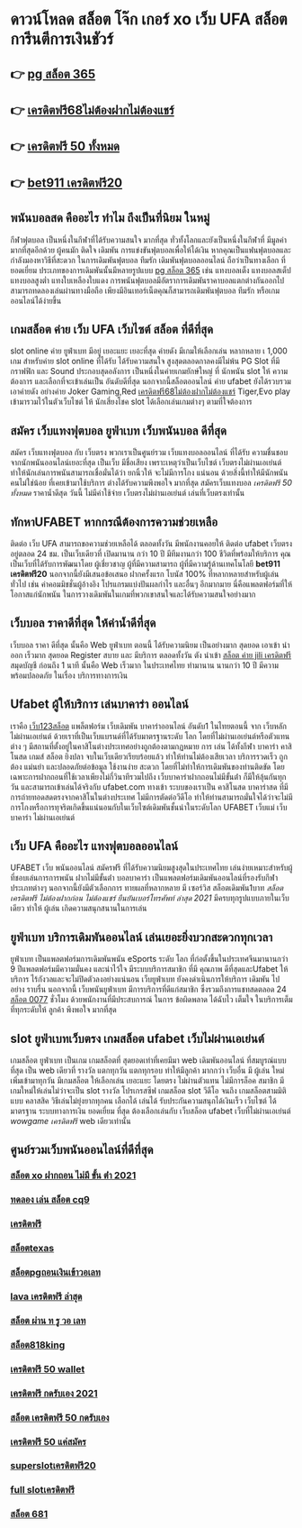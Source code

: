 # ดาวน์โหลด สล็อต โจ๊ก เกอร์ xo เว็บ UFA สล็อต  การีนตีการเงินชัวร์

## 👉 [pg สล็อต 365](https://mabet.net/20-free-100/)
## 👉 [เครดิตฟรี68ไม่ต้องฝากไม่ต้องแชร์](https://mabet.net/register/)
## 👉 [เครดิตฟรี 50 ทั้งหมด](https://member.mabet.net/?action=login)
## 👉 [bet911 เครดิตฟรี20](https://mabet.net/credit-free-50/)

##  พนันบอลสด  คืออะไร   ทำไม ถึงเป็นที่นิยม ในหมู่ 

 กีฬาฟุตบอล  เป็นหนึ่งในกีฬาที่ได้รับความสนใจ  มากที่สุด  ทั่วทั้งโลกและยังเป็นหนึ่งในกีฬาที่ มีมูลค่ามากที่สุดอีกด้วย ผู้คนมัก ติดใจ  เดิมพัน  การแข่งขันฟุตบอลเพื่อให้ได้เงิน หากคุณเป็นแฟนฟุตบอลและกำลังมองหาวิธีที่สะดวก ในการเดิมพันฟุตบอล  ทีมรัก  เดิมพันฟุตบอลออนไลน์ ถือว่าเป็นทางเลือก ที่ยอดเยี่ยม ประเภทของการเดิมพันนั้นมีหลายรูปแบบ [pg สล็อต 365](https://mabet.net/register/) เช่น แทงบอลเต็ง แทงบอลสเต็ป แทงบอลสูงต่ำ แทงใบเหลืองใบแดง การพนันฟุตบอลมีอัตราการเดิมพันราคาบอลแตกต่างกันออกไป สามารถทดลองเล่นผ่านทางมือถือ เพียงมีอินเทอร์เน็ตคุณก็สามารถเดิมพันฟุตบอล  ทีมรัก หรือเกมออนไลน์ได้ง่ายขึ้น


##   เกมสล็อต ค่าย  เว็บ UFA เว็บไซต์  สล็อต ที่ดีที่สุด 

 slot online  ค่าย ยูฟ่าเบท  มีอยู่ เยอะแยะ เยอะที่สุด ค่ายดัง มีเกมให้เลือกเล่น หลากหลาย เ 1,000 เกม สำหรับค่าย slot online ที่ได้รับ  ได้รับความสนใจ สูงสุดตลอดกาลคงมีไม่พ้น PG Slot ที่มีกราฟฟิก และ Sound ประกอบสุดอลังการ เป็นหนึ่งในค่ายเกมยักษ์ใหญ่ ที่ นักพนัน   slot ให้ ความต้องการ  และเลือกที่จะเข้าเล่นเป็น อันดับดีที่สุด นอกจากนี้สล็อตออนไลน์ ค่าย ufabet ยังได้รวบรวมเอาค่ายดัง อย่างค่าย Joker Gaming,Red [เครดิตฟรี68ไม่ต้องฝากไม่ต้องแชร์](https://member.mabet.net/?action=login) Tiger,Evo play เข้ามารวมไว้ในตัวเว็บไซต์  ให้ นักเสี่ยงโชค slot  ได้เลือกเล่นเกมต่างๆ ตามที่ใจต้องการ  

## สมัคร เว็บแทงฟุตบอล  ยูฟ่าเบท เว็บพนันบอล ดีที่สุด

สมัคร เว็บแทงฟุตบอล  กับ เว็บตรง พวกเราเป็นศูนย์รวม เว็บแทงบอลออนไลน์ ที่ได้รับ ความชื่นชอบ จากนักพนันออนไลน์เยอะที่สุด เป็นเว็บ มีชื่อเสียง เพราะเหตุว่าเป็นเว็บไซต์ เว็บตรงไม่ผ่านเอเย่นต์ ทำให้นักเล่นการพนันสามารถเชื่อมั่นได้ว่า ยกนิ้วให้ จะไม่มีการโกง แน่นอน ด้วยสิ่งนี้ทำให้มีนักพนันคนไม่ใช่น้อย ที่เคยเข้ามาใช้บริการ ต่างได้รับความพึงพอใจ มากที่สุด สมัครเว็บแทงบอล *เครดิตฟรี 50 ทั้งหมด*  ราคาน้ำดีสุด วันนี้ ไม่มีค่าใช้จ่าย เว็บตรงไม่ผ่านเอเย่นต์ เล่นที่เว็บตรงเท่านั้น


##  ทักหาUFABET หากกรณีต้องการความช่วยเหลือ

ติดต่อ เว็บ UFA สามารถขอความช่วยเหลือได้  ตลอดทั้งวัน มีพนักงานคอยให้ ติดต่อ ufabet เว็บตรง อยู่ตลอด 24 ชม. เป็นเว็บเดียวที่ เปิดมานาน กว่า 10 ปี มีทีมงานกว่า 100 ชีวิตที่พร้อมให้บริการ คุณ เป็นเว็บที่ได้รับการพัฒนาโดย ผู้เชี่ยวชาญ ผู้ที่มีความสามารถ ผู้ที่มีความรู้ด้านเทคโนโลยี **bet911 เครดิตฟรี20** นอกจากนี้ยังมีเสนอข้อเสนอ  ฝากครั้งแรก โบนัส 100%  ที่หลากหลายสำหรับผู้เล่นทั่วไป เช่น ค่าคอมมิชชั่นผู้อ้างอิง โปรแกรมแบ่งปันผลกำไร และอื่นๆ อีกมากมาย นี่คือแพลตฟอร์มที่ให้โอกาสแก่นักพนัน ในการวางเดิมพันในเกมที่พวกเขาสนใจและได้รับความสนใจอย่างมาก

## เว็บบอล ราคาดีที่สุด ให้ค่าน้ำดีที่สุด

เว็บบอล  ราคา  ดีที่สุด   นั้นคือ Web ยูฟ่าเบท   ตอนนี้ ได้รับความนิยม   เป็นอย่างมาก  สุดยอด   เอาเข้า  นำออก  เร็วมาก   สุดยอด  Register   สบาย และ มีบริการ   ตลอดทั้งวัน   ตัง   นำเข้า  [สล็อต ค่าย jili เครดิตฟรี](https://mabet.net/) สมุดบัญชี   ก่อนถึง 1 นาที   นั้นคือ Web   เร็วมาก ในประเทศไทย  ทำมานาน   นานกว่า 10 ปี  มีความพร้อมปลอดภัย ในเรื่อง  บริการทางการเงิน

## Ufabet  ผู้ให้บริการ เล่นบาคาร่า ออนไลน์

เราคือ [เว็บ123สล็อต](https://mabet.net/register/) แพล็ตฟอร์ม เว็บเดิมพัน บาคาร่าออนไลน์ อันดับ1 ในไทยตอนนี้ จาก เว็บหลัก ไม่ผ่านเอเย่นต์ ด้วยเราที่เป็นเว็บแบรนด์ที่ได้รับมาตรฐานระดับ โลก โดยที่ไม่ผ่านเอเย่นต์หรือตัวแทนต่าง ๆ มีสถานที่ตั้งอยู่ในคาสิโนต่างประเทศอย่างถูกต้องตามกฏหมาย การ  เล่น  ได้ทั้งกีฬา บาคาร่า คาสิโนสด เกมส์ สล็อต ยิงปลา จบในเว็บเดียวเรียบร้อยแล้ว ทำให้ท่านไม่ต้องเสียเวลา บริการรวดเร็ว ถูกต้อง แม่นยำ และปลอดภัยต่อข้อมูล ใช้งานง่าย สะดวก โดยที่ไม่ทำให้การเดิมพันของท่านติดขัด โดยเฉพาะการฝากถอนที่ใช้เวลาเพียงไม่กี่วินาทีรวมไปถึง เว็บบาคาร่าฝากถอนไม่มีขั้นต่ํา ก็มีให้ลุ้นกันทุกวัน และสามารถเข้าเล่นได้จริงกับ  ufabet.com ทางเข้า  ระบบของเราเป็น คาสิโนสด บาคาร่าสด ที่มีการถ่ายทอดสดตรงจากคาสิโนในต่างประเทศ ไม่มีการตัดต่อวีดีโอ ทำให้ท่านสามารถมั่นใจได้ว่าจะไม่มีการโกงหรือการทุจริตเกิดขึ้นแน่นอนกับในเว็บไซต์เดิมพันชั้นนำในระดับโลก UFABET เว็บแม่ เว็บบาคาร่า ไม่ผ่านเอเย่นต์


## เว็บ UFA คืออะไร  แทงฟุตบอลออนไลน์


UFABET  เว็บ   พนันออนไลน์ สมัครฟรี  ที่ได้รับความนิยมสูงสุดในประเทศไทย เล่นง่ายเหมาะสำหรับผู้ที่ชอบเล่นการการพนัน  ฝากไม่มีขั้นต่ํา บอลบาคาร่า  เป็นแพลตฟอร์มเดิมพันออนไลน์ที่รองรับกีฬาประเภทต่างๆ นอกจากนี้ยังมีตัวเลือกการ ทายผลที่หลากหลาย มี เซอร์วิส   สล็อตเดิมพัน1บาท *สล็อต เครดิตฟรี ไม่ต้องฝากก่อน ไม่ต้องแชร์ ยืนยันเบอร์โทรศัพท์ ล่าสุด 2021* มีครบทุกรูปแบบภายในเว็บเดียว ทำให้  ผู้เล่น เกิดความสนุกสนานในการเล่น


## ยูฟ่าเบท บริการเดิมพันออนไลน์  เล่นเยอะยิ่งบวกสะดวกทุกเวลา

 ยูฟ่าเบท เป็นแพลตฟอร์มการเดิมพันพนัน eSports ระดับ โลก ที่ก่อตั้งขึ้นในประเทศจีนมานานกว่า 9 ปีแพลตฟอร์มมีความมั่นคง และน่าไว้ใจ  มีระบบบริการสมาชิก ที่มี คุณภาพ  ดีที่สุดและUfabet ให้บริการ ไร้กังวลและจะไม่ปิดตัวลงอย่างแน่นอน เว็บยูฟ่าเบท ยังคงดำเนินการให้บริการ เดิมพัน ไปอย่าง ราบรื่น นอกจากนี้ เว็บพนันยูฟ่าเบท  มีการบริการที่ดีแก่สมาชิก ซึ่งรวมถึงการแชทสดตลอด 24 [สล็อต 0077](https://mabet.net/) ชั่วโมง ด้วยพนักงานที่มีประสบการณ์ ในการ ข้อผิดพลาด ได้ฉับไว เต็มใจ ในบริการเต็มที่ทุกระดับให้ ลูกค้า พึงพอใจ มากที่สุด 

##  slot   ยูฟ่าเบทเว็บตรง  เกมสล็อต ufabet เว็บไม่ผ่านเอเย่นต์

 เกมสล็อต  ยูฟ่าเบท  เป็นเกม เกมสล็อตที่ สุดยอดเท่าที่เคยมีมา  web  เดิมพันออนไลน์  ที่สมบูรณ์แบบที่สุด เป็น web เดียวที่ รางวัล แตกทุกวัน แตกทุกรอบ ทำให้มีลูกค้า มากกว่า เว็บอื่น มี ผู้เล่น ใหม่เพิ่มเข้ามาทุกวัน มีเกมสล็อต ให้เลือกเล่น เยอะแยะ โดยตรง  ไม่ผ่านตัวแทน ไม่มีการล็อค  สมาชิก มีเกมใหม่ให้เล่นไม่ว่าจะเป็น  slot  รางวัล  โปรเกรสซีฟ เกมสล็อต  slot วีดีโอ จนถึง เกมสล็อตสามมิติแบบ คลาสสิค วิธีเล่นไม่ยุ่งยากทุกคน เลือกได้ เล่นได้ รับประกันความสนุกได้เงินเร็ว เว็บไซต์  ได้มาตรฐาน ระบบทางการเงิน ยอดเยี่ยม ที่สุด ต้องเลือกเล่นกับ เว็บสล็อต  ufabet   เว็บที่ไม่ผ่านเอเย่นต์ *wowgame เครดิตฟรี*  web  เดียวเท่านั้น


## ศูนย์รวมเว็บพนันออนไลน์ที่ดีที่สุด

### [สล็อต xo ฝากถอน ไม่มี ขั้น ต่ํา 2021](https://atom.io/themes/สมัครสมาชิก%20ฟรีเครดิต%20สล็อต%20เว็บตรง%20777%20008%20สล็อต%20PG%2020รับ100%20เว็บตรง100%)
### [ทดลอง เล่น สล็อต cq9](https://atom.io/themes/สมัครสมาชิก%20ฟรีเครดิต%20สล็อต%20ไม่มีขั้นต่ํา%20008%20สล็อต%20PG%2020รับ100%20เว็บตรง100%)
### [เครดิตฟรี](https://atom.io/themes/สมัครสมาชิก%20ฟรีเครดิต%20สล็อต%20สมัคร%20รับ%20เครดิต%20ฟรี%20008%20สล็อต%20PG%2020รับ100%20เว็บตรง100%)
### [สล็อตtexas](https://atom.io/themes/สมัครสมาชิก%20ฟรีเครดิต%20สล็อตg2g%20008%20สล็อต%20PG%2020รับ100%20เว็บตรง100%)
### [สล็อตpgถอนเงินเข้าวอเลท](https://atom.io/themes/สมัครสมาชิก%20ฟรีเครดิต%20sagame1688%20เครดิตฟรี%20008%20สล็อต%20PG%2020รับ100%20เว็บตรง100%)
### [lava เครดิตฟรี ล่าสุด](https://atom.io/themes/สมัครสมาชิก%20ฟรีเครดิต%20สล็อต%20โอน%20ผ่าน%20วอ%20เลท%20ไม่มีขั้นต่ำ%20008%20สล็อต%20PG%2020รับ100%20เว็บตรง100%)
### [สล็อต ผ่าน ท รู วอ เลท](https://atom.io/themes/สมัครสมาชิก%20ฟรีเครดิต%20slot%20เครดิตฟรี%20ไม่ต้องฝาก%20ไม่ต้องแชร์%20008%20สล็อต%20PG%2020รับ100%20เว็บตรง100%)
### [สล็อต818king](https://atom.io/themes/สมัครสมาชิก%20ฟรีเครดิต%20918kiss%20เครดิตฟรี%20100%20008%20สล็อต%20PG%2020รับ100%20เว็บตรง100%)
### [เครดิตฟรี 50 wallet](https://atom.io/themes/สมัครสมาชิก%20ฟรีเครดิต%20pxj%20เครดิตฟรี%2058สมัคร%20ใหม่%20008%20สล็อต%20PG%2020รับ100%20เว็บตรง100%)
### [เครดิตฟรี กดรับเอง 2021](https://atom.io/themes/สมัครสมาชิก%20ฟรีเครดิต%20เครดิตฟรี%20แค่%20ดาวน์โหลด%202021%20ล่าสุด%20008%20สล็อต%20PG%2020รับ100%20เว็บตรง100%)
### [สล็อต เครดิตฟรี 50 กดรับเอง](https://atom.io/themes/สมัครสมาชิก%20ฟรีเครดิต%20สล็อต%20pg%20เว็บตรง%20ไม่ผ่านเอเย่นต์%20008%20สล็อต%20PG%2020รับ100%20เว็บตรง100%)
### [เครดิตฟรี 50 แค่สมัคร](https://atom.io/themes/สมัครสมาชิก%20ฟรีเครดิต%20เครดิตฟรี%2050%20008%20สล็อต%20PG%2020รับ100%20เว็บตรง100%)
### [superslotเครดิตฟรี20](https://atom.io/themes/สมัครสมาชิก%20ฟรีเครดิต%20slot%20เครดิตฟรี%2050%20ยืนยันเบอร์ล่าสุด%20008%20สล็อต%20PG%2020รับ100%20เว็บตรง100%)
### [full slotเครดิตฟรี](https://atom.io/themes/สมัครสมาชิก%20ฟรีเครดิต%20สล็อตpg%20ทดลองเล่น%20008%20สล็อต%20PG%2020รับ100%20เว็บตรง100%)
### [สล็อต 681](https://atom.io/themes/สมัครสมาชิก%20ฟรีเครดิต%20boinclub%20เครดิตฟรี%20008%20สล็อต%20PG%2020รับ100%20เว็บตรง100%)